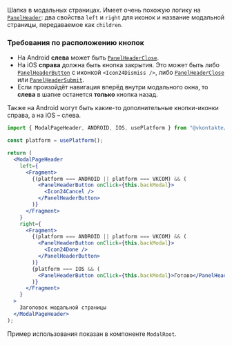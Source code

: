 Шапка в модальных страницах.
Имеет очень похожую логику на [`PanelHeader`](#!/PanelHeader): два свойства `left` и `right` для иконок и название модальной страницы, передаваемое как `children`.

### Требования по расположению кнопок

- На Android **слева** может быть [`PanelHeaderClose`](#!/PanelHeaderClose).
- На iOS **справа** должна быть кнопка закрытия. Это может быть либо [`PanelHeaderButton`](#!/PanelHeaderButton) с иконкой `<Icon24Dismiss />`, либо [`PanelHeaderClose`](#!/PanelHeaderClose) или [`PanelHeaderSubmit`](#!/PanelHeaderSubmit).
- Если произойдёт навигация вперёд внутри модального окна, то **слева** в шапке останется **только** кнопка назад.

Также на Android могут быть какие-то дополнительные кнопки-иконки справа, а на iOS – слева.

```jsx static
import { ModalPageHeader, ANDROID, IOS, usePlatform } from "@vkontakte/vkui";

const platform = usePlatform();

return (
  <ModalPageHeader
    left={
      <Fragment>
        {(platform === ANDROID || platform === VKCOM) && (
          <PanelHeaderButton onClick={this.backModal}>
            <Icon24Cancel />
          </PanelHeaderButton>
        )}
      </Fragment>
    }
    right={
      <Fragment>
        {(platform === ANDROID || platform === VKCOM) && (
          <PanelHeaderButton onClick={this.backModal}>
            <Icon24Done />
          </PanelHeaderButton>
        )}
        {platform === IOS && (
          <PanelHeaderButton onClick={this.backModal}>Готово</PanelHeaderButton>
        )}
      </Fragment>
    }
  >
    Заголовок модальной страницы
  </ModalPageHeader>
);
```

Пример использования показан в компоненте `ModalRoot`.
